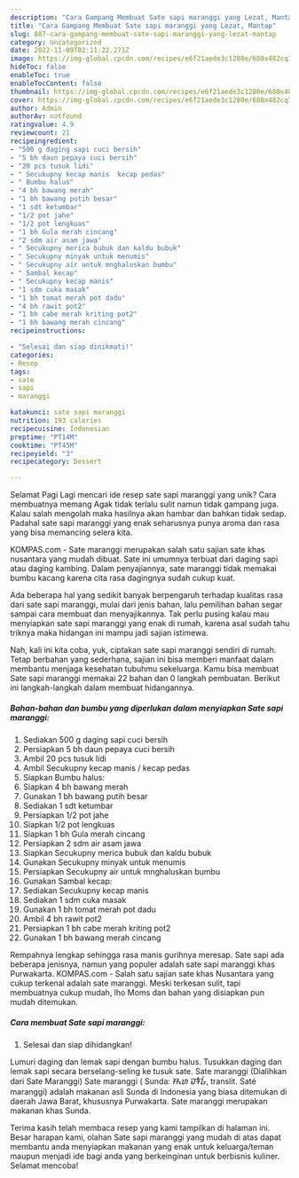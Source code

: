 ```yaml
---
description: "Cara Gampang Membuat Sate sapi maranggi yang Lezat, Mantap"
title: "Cara Gampang Membuat Sate sapi maranggi yang Lezat, Mantap"
slug: 887-cara-gampang-membuat-sate-sapi-maranggi-yang-lezat-mantap
category: Uncategorized
date: 2022-11-09T02:11:22.271Z
image: https://img-global.cpcdn.com/recipes/e6f21aede3c1280e/680x482cq70/sate-sapi-maranggi-foto-resep-utama.jpg
hideToc: false
enableToc: true
enableTocContent: false
thumbnail: https://img-global.cpcdn.com/recipes/e6f21aede3c1280e/680x482cq70/sate-sapi-maranggi-foto-resep-utama.jpg
cover: https://img-global.cpcdn.com/recipes/e6f21aede3c1280e/680x482cq70/sate-sapi-maranggi-foto-resep-utama.jpg
author: Admin
authorAv: notfound
ratingvalue: 4.9
reviewcount: 21
recipeingredient:
- "500 g daging sapi cuci bersih"
- "5 bh daun pepaya cuci bersih"
- "20 pcs tusuk lidi"
- " Secukupny kecap manis  kecap pedas"
- " Bumbu halus"
- "4 bh bawang merah"
- "1 bh bawang putih besar"
- "1 sdt ketumbar"
- "1/2 pot jahe"
- "1/2 pot lengkuas"
- "1 bh Gula merah cincang"
- "2 sdm air asam jawa"
- " Secukupny merica bubuk dan kaldu bubuk"
- " Secukupny minyak untuk menumis"
- " Secukupny air untuk mnghaluskan bumbu"
- " Sambal kecap"
- " Secukupny kecap manis"
- "1 sdm cuka masak"
- "1 bh tomat merah pot dadu"
- "4 bh rawit pot2"
- "1 bh cabe merah kriting pot2"
- "1 bh bawang merah cincang"
recipeinstructions:

- "Selesai dan siap dinikmati!"
categories:
- Resep
tags:
- sate
- sapi
- maranggi

katakunci: sate sapi maranggi 
nutrition: 193 calories
recipecuisine: Indonesian
preptime: "PT14M"
cooktime: "PT45M"
recipeyield: "3"
recipecategory: Dessert

---
```



Selamat Pagi Lagi mencari ide resep sate sapi maranggi yang unik? Cara membuatnya memang Agak tidak terlalu sulit namun tidak gampang juga. Kalau salah mengolah maka hasilnya akan hambar dan bahkan tidak sedap. Padahal sate sapi maranggi yang enak seharusnya punya aroma dan rasa yang bisa memancing selera kita.


KOMPAS.com - Sate maranggi merupakan salah satu sajian sate khas nusantara yang mudah dibuat. Sate ini umumnya terbuat dari daging sapi atau daging kambing. Dalam penyajiannya, sate maranggi tidak memakai bumbu kacang karena cita rasa dagingnya sudah cukup kuat.

Ada beberapa hal yang sedikit banyak berpengaruh terhadap kualitas rasa dari sate sapi maranggi, mulai dari jenis bahan, lalu pemilihan bahan segar sampai cara membuat dan menyajikannya. Tak perlu pusing kalau mau menyiapkan sate sapi maranggi yang enak di rumah, karena asal sudah tahu triknya maka hidangan ini mampu jadi sajian istimewa.


Nah, kali ini kita coba, yuk, ciptakan sate sapi maranggi sendiri di rumah. Tetap berbahan yang sederhana, sajian ini bisa memberi manfaat dalam membantu menjaga kesehatan tubuhmu sekeluarga. Kamu bisa membuat Sate sapi maranggi memakai 22 bahan dan 0 langkah pembuatan. Berikut ini langkah-langkah dalam membuat hidangannya.

<!--inarticleads1-->

##### Bahan-bahan dan bumbu yang diperlukan dalam menyiapkan Sate sapi maranggi:

1. Sediakan 500 g daging sapi cuci bersih
1. Persiapkan 5 bh daun pepaya cuci bersih
1. Ambil 20 pcs tusuk lidi
1. Ambil  Secukupny kecap manis / kecap pedas
1. Siapkan  Bumbu halus:
1. Siapkan 4 bh bawang merah
1. Gunakan 1 bh bawang putih besar
1. Sediakan 1 sdt ketumbar
1. Persiapkan 1/2 pot jahe
1. Siapkan 1/2 pot lengkuas
1. Siapkan 1 bh Gula merah cincang
1. Persiapkan 2 sdm air asam jawa
1. Siapkan  Secukupny merica bubuk dan kaldu bubuk
1. Gunakan  Secukupny minyak untuk menumis
1. Persiapkan  Secukupny air untuk mnghaluskan bumbu
1. Gunakan  Sambal kecap:
1. Sediakan  Secukupny kecap manis
1. Sediakan 1 sdm cuka masak
1. Gunakan 1 bh tomat merah pot dadu
1. Ambil 4 bh rawit pot2
1. Persiapkan 1 bh cabe merah kriting pot2
1. Gunakan 1 bh bawang merah cincang


Rempahnya lengkap sehingga rasa manis gurihnya meresap. Sate sapi ada beberapa jenisnya, namun yang populer adalah sate sapi maranggi khas Purwakarta. KOMPAS.com - Salah satu sajian sate khas Nusantara yang cukup terkenal adalah sate maranggi. Meski terkesan sulit, tapi membuatnya cukup mudah, lho Moms dan bahan yang disiapkan pun mudah ditemukan. 

<!--inarticleads2-->

##### Cara membuat Sate sapi maranggi:


1. Selesai dan siap dihidangkan!

Lumuri daging dan lemak sapi dengan bumbu halus. Tusukkan daging dan lemak sapi secara berselang-seling ke tusuk sate. Sate maranggi (Dialihkan dari Sate Maranggi) Sate maranggi ( Sunda: ᮞᮒᮦ ᮙᮛᮀᮌᮤ, translit. Saté maranggi) adalah makanan asli Sunda di Indonesia yang biasa ditemukan di daerah Jawa Barat, khususnya Purwakarta. Sate maranggi merupakan makanan khas Sunda. 

Terima kasih telah membaca resep yang kami tampilkan di halaman ini. Besar harapan kami, olahan Sate sapi maranggi yang mudah di atas dapat membantu anda menyiapkan makanan yang enak untuk keluarga/teman maupun menjadi ide bagi anda yang berkeinginan untuk berbisnis kuliner. Selamat mencoba!
